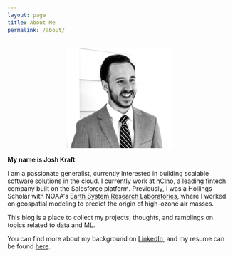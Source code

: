 ```yaml
---
layout: page
title: About Me
permalink: /about/
---
```


<p align="center">
  <img src="../images/avatar.jpg">
</p>


**My name is Josh Kraft**. 

I am a passionate generalist, currently interested in building scalable software solutions in the cloud. I currently work at [nCino](https://www.ncino.com), a leading fintech company built on the Salesforce platform. Previously, I was a Hollings Scholar with NOAA's [Earth System Research Laboratories](https://www.esrl.noaa.gov), where I worked on geospatial modeling to predict the origin of high-ozone air masses. 

This blog is a place to collect my projects, thoughts, and ramblings on topics related to data and ML.

You can find more about my background on [LinkedIn](https://www.linkedin.com/in/joshtkraft/), and my resume can be found [here](https://docs.google.com/document/d/1QPjd0Ydgf7HYkJ7bAt2_J0jOdcviuKXVbURgtfXkm08/edit?usp=sharing).
